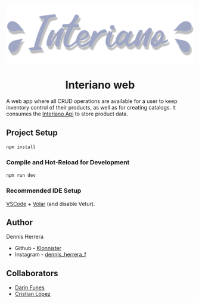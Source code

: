 <div align="center">
  <img src="./public/interiano-logo-shadowed.svg"/>
</div>

<h1 align="center">Interiano web</h1>


A web app where all CRUD operations are available for a user to keep inventory control of their products, as well as for creating catalogs. It consumes the [Interiano Api](https://github.com/Klonnister/interiano) to store product data.



## Project Setup

```sh
npm install
```

### Compile and Hot-Reload for Development

```sh
npm run dev
```

### Recommended IDE Setup

[VSCode](https://code.visualstudio.com/) + [Volar](https://marketplace.visualstudio.com/items?itemName=Vue.volar) (and disable Vetur).




## Author

Dennis Herrera

- Github - [Klonnister](https://github.com/klonnister)
- Instagram - [dennis_herrera_f](https://www.instagram.com/dennis_herrera_f/)

## Collaborators

- [Darin Funes](https://github.com/DarinFunes)
- [Cristian López](https://github.com/CristianBlake)